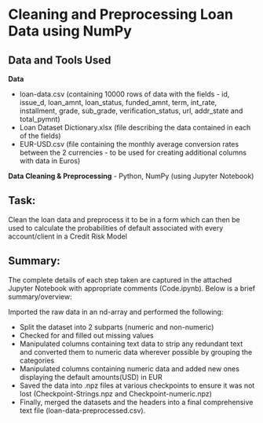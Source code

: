 # Cleaning and Preprocessing Loan Data using NumPy

## Data and Tools Used

**Data**
- loan-data.csv (containing 10000 rows of data with the fields - id, issue_d, loan_amnt, loan_status, funded_amnt, term, int_rate, installment, grade, sub_grade, verification_status, url, 
                 addr_state and total_pymnt)
- Loan Dataset Dictionary.xlsx (file describing the data contained in each of the fields)
- EUR-USD.csv (file containing the monthly average conversion rates between the 2 currencies - to be used for creating additional columns with data in Euros)

**Data Cleaning & Preprocessing** - Python, NumPy (using Jupyter Notebook)

## Task:

Clean the loan data and preprocess it to be in a form which can then be used to calculate the probabilities of default associated with every account/client in a Credit Risk Model

## Summary:

The complete details of each step taken are captured in the attached Jupyter Notebook with appropriate comments (Code.ipynb). Below is a brief summary/overview:

Imported the raw data in an nd-array and performed the following:
- Split the dataset into 2 subparts (numeric and non-numeric)
- Checked for and filled out missing values
- Manipulated columns containing text data to strip any redundant text and converted them to numeric data wherever possible by grouping the categories
- Manipulated columns containing numeric data and added new ones displaying the default amounts(USD) in EUR
- Saved the data into .npz files at various checkpoints to ensure it was not lost (Checkpoint-Strings.npz and Checkpoint-numeric.npz)
- Finally, merged the datasets and the headers into a final comprehensive text file (loan-data-preprocessed.csv).
